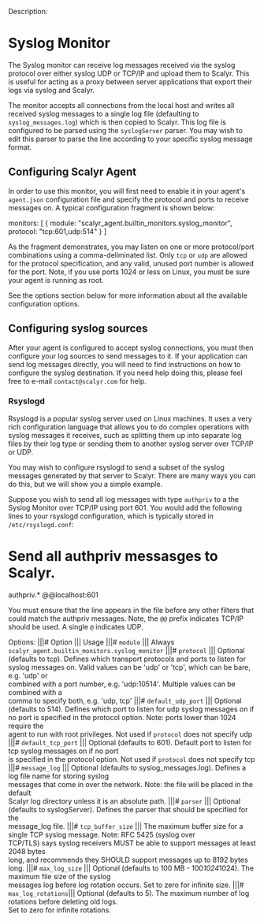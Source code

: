 Description:

# Syslog Monitor

The Syslog monitor can receive log messages received via the syslog protocol over either syslog  UDP or TCP/IP and
upload them to Scalyr.  This is useful for acting as a proxy between server applications that export their logs via
syslog and Scalyr.

The monitor accepts all connections from the local host and writes all received syslog messages to a single
log file (defaulting to ``syslog_messages.log``) which is then copied to Scalyr.  This log file is configured
to be parsed using the ``syslogServer`` parser.  You may wish to edit this parser to parse the line according to your
specific syslog message format.

## Configuring Scalyr Agent

In order to use this monitor, you will first need to enable it in your agent's ``agent.json`` configuration file and
specify the protocol and ports to receive messages on.  A typical configuration fragment is shown below:

  monitors: [
    {
      module:              "scalyr_agent.builtin_monitors.syslog_monitor",
      protocol:            "tcp:601,udp:514"
    }
  ]

As the fragment demonstrates, you may listen on one or more protocol/port combinations using a comma-deliminated
list.  Only ``tcp`` or ``udp`` are allowed for the protocol specification, and any valid, unused port number is
allowed for the port.  Note, if you use ports 1024 or less on Linux, you must be sure your agent is running as root.

See the options section below for more information about all the available configuration options.

## Configuring syslog sources

After your agent is configured to accept syslog connections, you must then configure your log sources to send
messages to it.  If your application can send log messages directly, you will need to find instructions
on how to configure the syslog destination.  If you need help doing this, please feel free to e-mail
``contact@scalyr.com`` for help.

### Rsyslogd

Rsyslogd is a popular syslog server used on Linux machines.  It uses a very rich configuration language that allows
you to do complex operations with syslog messages it receives, such as splitting them up into separate
log files by their log type or sending them to another syslog server over TCP/IP or UDP.

You may wish to configure rsyslogd to send a subset of the syslog messages generated by that server to
Scalyr.  There are many ways you can do this, but we will show you a simple example.

Suppose you wish to send all log messages with type ``authpriv`` to a the Syslog Monitor over TCP/IP using port 601.
You would add the following lines to your rsyslogd configuration, which is typically stored in ``/etc/rsyslogd.conf``:

  # Send all authpriv messasges to Scalyr.
  authpriv.*                                              @@localhost:601

You must ensure that the line appears in the file before any other filters that could match the authpriv messages.
Note, the ``@@`` prefix indicates TCP/IP should be used.  A single ``@`` indicates UDP.
    
Options:
|||# Option               ||| Usage
|||# ``module``           ||| Always ``scalyr_agent.builtin_monitors.syslog_monitor``
|||# ``protocol``         ||| Optional (defaults to tcp). Defines which transport protocols and ports to listen for \
                              syslog messages on. Valid values can be 'udp' or 'tcp', which can be bare, e.g. 'udp' or \
                              combined with a port number, e.g. 'udp:10514'.  Multiple values can be combined with a \
                              comma to specify both, e.g. 'udp, tcp'
|||# ``default_udp_port`` ||| Optional (defaults to 514). Defines which port to listen for udp syslog messages on if \
                              no port is specified in the protocol option. Note: ports lower than 1024 require the \
                              agent to run with root privileges. Not used if ``protocol`` does not specify udp
|||# ``default_tcp_port`` ||| Optional (defaults to 601). Default port to listen for tcp syslog messages on if no port \
                              is specified in the protocol option. Not used if ``protocol`` does not specify tcp
|||# ``message_log``      ||| Optional (defaults to syslog_messages.log). Defines a log file name for storing syslog \
                              messages that come in over the network. Note: the file will be placed in the default \
                              Scalyr log directory unless it is an absolute path.
|||# ``parser``           ||| Optional (defaults to syslogServer). Defines the parser that should be specified for the \
                              message_log file.
|||# ``tcp_buffer_size``  ||| The maximum buffer size for a single TCP syslog message. Note: RFC 5425 (syslog over \
                              TCP/TLS) says syslog receivers MUST be able to support messages at least 2048 bytes \
                              long, and recommends they SHOULD support messages up to 8192 bytes long.
|||# ``max_log_size``     ||| Optional (defaults to 100 MB - 100*1024*1024). The maximum file size of the syslog \
                              messages log before log rotation occurs. Set to zero for infinite size.
|||# ``max_log_rotations``||| Optional (defaults to 5). The maximum number of log rotations before deleting old logs. \
                              Set to zero for infinite rotations.


